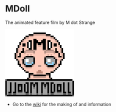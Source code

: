 # MDoll
The animated feature film by M dot Strange

![](https://github.com/mdotstrange/MDoll/raw/main/_images/MdollLogo1.png)

* Go to the [wiki](https://github.com/mdotstrange/MDoll/wiki) for the making of and information
